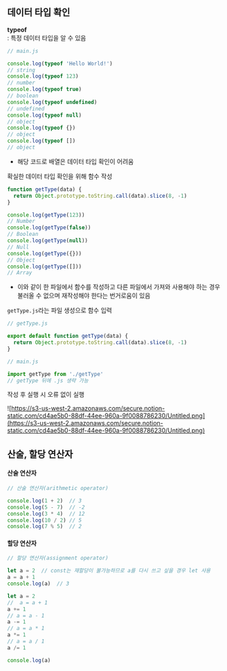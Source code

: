 ## 데이터 타입 확인

**typeof**  
: 특정 데이터 타입을 알 수 있음

```jsx
// main.js

console.log(typeof 'Hello World!')
// string
console.log(typeof 123)
// number
console.log(typeof true)
// boolean
console.log(typeof undefined)
// undefined
console.log(typeof null)
// object
console.log(typeof {})
// object
console.log(typeof [])
// object
```

- 해당 코드로 배열은 데이터 타입 확인이 어려움

확실한 데이터 타입 확인을 위해 함수 작성

```jsx
function getType(data) {
  return Object.prototype.toString.call(data).slice(8, -1)
}

console.log(getType(123))
// Number
console.log(getType(false))
// Boolean
console.log(getType(null))
// Null
console.log(getType({}))
// Object
console.log(getType([]))
// Array
```

- 이와 같이 한 파일에서 함수를 작성하고 다른 파일에서 가져와 사용해야 하는 경우 불러올 수 없으며 재작성해야 한다는 번거로움이 있음

`getType.js`라는 파일 생성으로 함수 입력

```jsx
// getType.js

export default function getType(data) {
  return Object.prototype.toString.call(data).slice(8, -1)
}
```

```jsx
// main.js

import getType from './getType'
// getType 뒤에 .js 생략 가능
```

작성 후 실행 시 오류 없이 실행

![https://s3-us-west-2.amazonaws.com/secure.notion-static.com/cd4ae5b0-88df-44ee-960a-9f0088786230/Untitled.png](https://s3-us-west-2.amazonaws.com/secure.notion-static.com/cd4ae5b0-88df-44ee-960a-9f0088786230/Untitled.png)


## 산술, 할당 연산자

#### 산술 연산자
```jsx
// 산술 연산자(arithmetic operator)

console.log(1 + 2)  // 3
console.log(5 - 7)  // -2
console.log(3 * 4)  // 12
console.log(10 / 2) // 5
console.log(7 % 5)  // 2
```

#### 할당 연산자
```jsx
// 할당 연산자(assignment operator)

let a = 2  // const는 재할당이 불가능하므로 a를 다시 쓰고 싶을 경우 let 사용
a = a + 1
console.log(a)  // 3
```

```jsx
let a = 2
//  a = a + 1
a += 1
// a = a - 1
a -= 1
// a = a * 1
a *= 1
// a = a / 1
a /= 1

console.log(a)
```